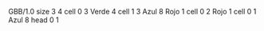 <gs-board> GBB/1.0
size 3 4
cell 0 3 Verde 4 
cell 1 3 Azul 8 Rojo 1 
cell 0 2 Rojo 1 
cell 0 1 Azul 8 
head 0 1
 </gs-board>